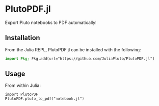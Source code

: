 # PlutoPDF.jl

Export Pluto notebooks to PDF automatically!

## Installation

From the Julia REPL, PlutoPDF.jl can be installed with the following:

```julia
import Pkg; Pkg.add(url="https://github.com/JuliaPluto/PlutoPDF.jl")
```

## Usage

From within Julia:

```
import PlutoPDF
PlutoPDF.pluto_to_pdf("notebook.jl")
```

